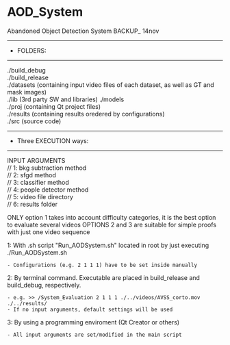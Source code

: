 # AOD_System
Abandoned Object Detection System
BACKUP_ 14nov


************
* FOLDERS: 
************

./build_debug  
./build_release  
./datasets  (containing input video files of each dataset, as well as GT and mask images)  
./lib  (3rd party SW and libraries)
./models  
./proj  (containing Qt project files)  
./results (containing results oredered by configurations)  
./src  (source code)  
 


**************************
* Three EXECUTION ways:  
**************************

INPUT ARGUMENTS  
    // 1: bkg subtraction method  
    // 2: sfgd method  
    // 3: classifier method  
    // 4: people detector method  
    // 5: video file directory  
    // 6: results folder  
    
ONLY option 1 takes into account difficulty categories, it is the best option to evaluate several videos
OPTIONS 2 and 3 are suitable for simple proofs with just one video sequence

1: With .sh script "Run_AODSystem.sh" located in root by just executing ./Run_AODSystem.sh 
	
	- Configurations (e.g. 2 1 1 1) have to be set inside manually
	
2: By terminal command. Executable are placed in build_release and build_debug, respectively. 
	
	- e.g. >> /System_Evaluation 2 1 1 1 ./../videos/AVSS_corto.mov ./../results/  
	- If no input arguments, default settings will be used
	
3: By using a programming enviroment (Qt Creator or others)

 	- All input arguments are set/modified in the main script 

 
